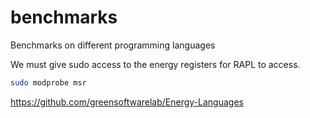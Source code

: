 # benchmarks

Benchmarks on different programming languages

We must give sudo access to the energy registers for RAPL to access.

```sh
sudo modprobe msr
```

https://github.com/greensoftwarelab/Energy-Languages